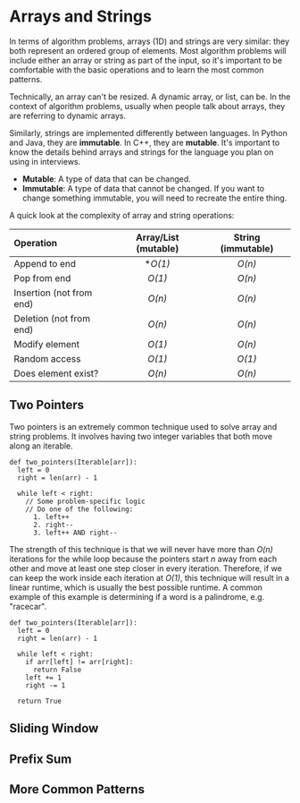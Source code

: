 # Arrays and Strings
In terms of algorithm problems, arrays (1D) and strings are very similar: they both represent an ordered group of elements. Most algorithm problems will include either an array or string as part of the input, so it's important to be comfortable with the basic operations and to learn the most common patterns.

Technically, an array can't be resized. A dynamic array, or list, can be. In the context of algorithm problems, usually when people talk about arrays, they are referring to dynamic arrays.

Similarly, strings are implemented differently between languages. In Python and Java, they are __immutable__. In C++, they are __mutable__. It's important to know the details behind arrays and strings for the language you plan on using in interviews.

- __Mutable__: A type of data that can be changed.
- __Immutable__: A type of data that cannot be changed. If you want to change something immutable, you will need to recreate the entire thing.

A quick look at the complexity of array and string operations:

| Operation                | Array/List (mutable) | String (immutable) |
| :----------------------- | :------------------: | :----------------: |
| Append to end            | *_O(1)_              | _O(n)_             |
| Pop from end             | _O(1)_               | _O(n)_             |
| Insertion (not from end) | _O(n)_               | _O(n)_             |
| Deletion (not from end)  | _O(n)_               | _O(n)_             |
| Modify element           | _O(1)_               | _O(n)_             |
| Random access            | _O(1)_               | _O(1)_             |
| Does element exist?      | _O(n)_               | _O(n)_             |

## Two Pointers
Two pointers is an extremely common technique used to solve array and string problems. It involves having two integer variables that both move along an iterable.

```
def two_pointers(Iterable[arr]):
  left = 0
  right = len(arr) - 1

  while left < right:
    // Some problem-specific logic
    // Do one of the following:
      1. left++
      2. right--
      3. left++ AND right--
```
The strength of this technique is that we will never have more than 
_O(n)_ iterations for the while loop because the pointers start _n_ away from each other and move at least one step closer in every iteration. Therefore, if we can keep the work inside each iteration at 
_O(1)_, this technique will result in a linear runtime, which is usually the best possible runtime. A common example of this example is determining if a word is a palindrome, e.g. "racecar".

```
def two_pointers(Iterable[arr]):
  left = 0
  right = len(arr) - 1

  while left < right:
    if arr[left] != arr[right]:
      return False
    left += 1
    right -= 1

  return True
```


## Sliding Window

## Prefix Sum

## More Common Patterns